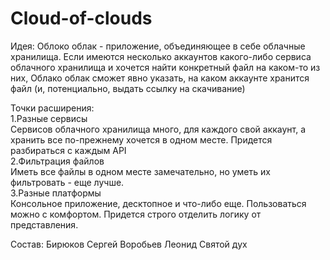 # Cloud-of-clouds

Идея: Облоко облак - приложение, объединяющее в себе облачные хранилища. 
Если имеются несколько аккаунтов какого-либо сервиса облачного хранилища и хочется найти конкретный файл на каком-то из них, Облако облак сможет явно указать, на каком аккаунте хранится файл (и, потенциально, выдать ссылку на скачивание)

Точки расширения:  
1.Разные сервисы  
Сервисов облачного хранилища много, для каждого свой аккаунт, а хранить все по-прежнему хочется в одном месте. Придется разбираться с каждым API  
2.Фильтрация файлов  
Иметь все файлы в одном месте замечательно, но уметь их фильтровать - еще лучше.   
3.Разные платформы  
Консольное приложение, десктопное и что-либо еще. Пользоваться можно с комфортом. Придется строго отделить логику от представления.  

Состав: 
Бирюков Сергей
Воробьев Леонид
Святой дух

